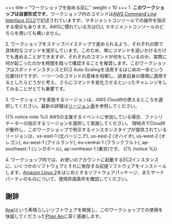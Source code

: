 +++
title = "ワークショップを始める前に"
weight = 10
+++
1\. __このワークショップは自習形式です__。ワークショップ内のコマンドは[AWS Command Line Interface (CLI)](https://aws.amazon.com/cli)で記述されていますが、マネジメントコンソールでの操作を指示する場合もあります。AWSに慣れている方はCLI, マネジメントコンソールのどちらを用いても構いません。

2\. ワークショップをステップバイステップで進められるよう、それぞれの節で具体的なコマンドを提示しています。このため、単にコマンドを追いかけるだけでも進めることができますが、それぞれのコマンドが何をしているのか、実際に何が起こったのかを時間を取って確認することを推奨します。このワークショップはスポットインスタンスとEC2 Auto Scalingを活用するはじめの一歩という位置付けですが、一つ一つのコマンドの意味を咀嚼し、読者自身の環境に適用するとしたらどうかと考え、さらにコマンドを変化させるといったチャレンジをしてみることがとても重要です。

3\. ワークショップを実施するリージョンは、AWS Cloud9の使えるところを選択してください。最新の詳細は[リージョン表](https://aws.amazon.com/jp/about-aws/global-infrastructure/regional-product-services/)を参照してください。

{{% notice note %}}
AWSの主催するイベントに参加している場合、ファシリテーターの指示するリージョンを選択して実施してください。
現時点でCloud9が動作し、このワークショップで例示するインスタンスタイプが提供されているリージョンは、us-east-1 (北バージニア), us-east-2 (オハイオ), us-west-2 (オレゴン), eu-west-1 (アイルランド), eu-central-1 (フランクフルト), ap-southeast-1 (シンガポール), ap-northeast-1 (東京)です。
{{% /notice %}}

4\. ワークショップ内では、お使いのアカウントに起動するEC2インスタンスに、いくつかのソフトウェアとそれに依存する前提ソフトウェアをインストールします。[Amazon Linux 2](https://aws.amazon.com/amazon-linux-2/)をはじめとするソフトウェアパッケージ、またサードパーティのものについて、使用許諾条件を確認してください。

## 謝辞
[Koel](https://koel.phanan.net/)という素晴らしいソフトウェアを開発し、このワークショップでの使用を快諾してくださった[Phan An](https://www.phanan.net/)に深く感謝します。
